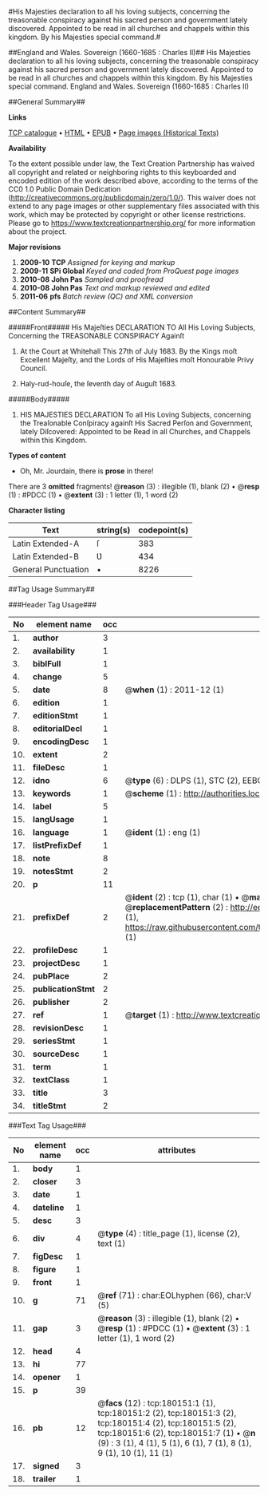 #His Majesties declaration to all his loving subjects, concerning the treasonable conspiracy against his sacred person and government lately discovered. Appointed to be read in all churches and chappels within this kingdom. By his Majesties special command.#

##England and Wales. Sovereign (1660-1685 : Charles II)##
His Majesties declaration to all his loving subjects, concerning the treasonable conspiracy against his sacred person and government lately discovered. Appointed to be read in all churches and chappels within this kingdom. By his Majesties special command.
England and Wales. Sovereign (1660-1685 : Charles II)

##General Summary##

**Links**

[TCP catalogue](http://www.ota.ox.ac.uk/tcp/)  • 
[HTML](http://tei.it.ox.ac.uk/tcp/Texts-HTML/free/B02/B02058.html)  • 
[EPUB](http://tei.it.ox.ac.uk/tcp/Texts-EPUB/free/B02/B02058.epub) • 
[Page images (Historical Texts)](https://historicaltexts.jisc.ac.uk/eebo-53981479e)

**Availability**

To the extent possible under law, the Text Creation Partnership has waived all copyright and related or neighboring rights to this keyboarded and encoded edition of the work described above, according to the terms of the CC0 1.0 Public Domain Dedication (http://creativecommons.org/publicdomain/zero/1.0/). This waiver does not extend to any page images or other supplementary files associated with this work, which may be protected by copyright or other license restrictions. Please go to https://www.textcreationpartnership.org/ for more information about the project.

**Major revisions**

1. __2009-10__ __TCP__ *Assigned for keying and markup*
1. __2009-11__ __SPi Global__ *Keyed and coded from ProQuest page images*
1. __2010-08__ __John Pas__ *Sampled and proofread*
1. __2010-08__ __John Pas__ *Text and markup reviewed and edited*
1. __2011-06__ __pfs__ *Batch review (QC) and XML conversion*

##Content Summary##

#####Front#####
His Majeſties DECLARATION TO All His Loving Subjects, Concerning the TREASONABLE CONSPIRACY Againſt 
1. At the Court at Whitehall This 27th of July 1683. By the Kings moſt Excellent Majeſty, and the Lords of His Majeſties moſt Honourable Privy Council.

1. Haly-rud-houſe, the ſeventh day of Auguſt 1683.

#####Body#####

1. HIS MAJESTIES DECLARATION To all His Loving Subjects, concerning the Treaſonable Conſpiracy againſt His Sacred Perſon and Government, lately Diſcovered: Appointed to be Read in all Churches, and Chappels within this Kingdom.

**Types of content**

  * Oh, Mr. Jourdain, there is **prose** in there!

There are 3 **omitted** fragments! 
 @__reason__ (3) : illegible (1), blank (2)  •  @__resp__ (1) : #PDCC (1)  •  @__extent__ (3) : 1 letter (1), 1 word (2)

**Character listing**


|Text|string(s)|codepoint(s)|
|---|---|---|
|Latin Extended-A|ſ|383|
|Latin Extended-B|Ʋ|434|
|General Punctuation|•|8226|

##Tag Usage Summary##

###Header Tag Usage###

|No|element name|occ|attributes|
|---|---|---|---|
|1.|__author__|3||
|2.|__availability__|1||
|3.|__biblFull__|1||
|4.|__change__|5||
|5.|__date__|8| @__when__ (1) : 2011-12 (1)|
|6.|__edition__|1||
|7.|__editionStmt__|1||
|8.|__editorialDecl__|1||
|9.|__encodingDesc__|1||
|10.|__extent__|2||
|11.|__fileDesc__|1||
|12.|__idno__|6| @__type__ (6) : DLPS (1), STC (2), EEBO-CITATION (1), OCLC (1), VID (1)|
|13.|__keywords__|1| @__scheme__ (1) : http://authorities.loc.gov/ (1)|
|14.|__label__|5||
|15.|__langUsage__|1||
|16.|__language__|1| @__ident__ (1) : eng (1)|
|17.|__listPrefixDef__|1||
|18.|__note__|8||
|19.|__notesStmt__|2||
|20.|__p__|11||
|21.|__prefixDef__|2| @__ident__ (2) : tcp (1), char (1)  •  @__matchPattern__ (2) : ([0-9\-]+):([0-9IVX]+) (1), (.+) (1)  •  @__replacementPattern__ (2) : http://eebo.chadwyck.com/downloadtiff?vid=$1&page=$2 (1), https://raw.githubusercontent.com/textcreationpartnership/Texts/master/tcpchars.xml#$1 (1)|
|22.|__profileDesc__|1||
|23.|__projectDesc__|1||
|24.|__pubPlace__|2||
|25.|__publicationStmt__|2||
|26.|__publisher__|2||
|27.|__ref__|1| @__target__ (1) : http://www.textcreationpartnership.org/docs/. (1)|
|28.|__revisionDesc__|1||
|29.|__seriesStmt__|1||
|30.|__sourceDesc__|1||
|31.|__term__|1||
|32.|__textClass__|1||
|33.|__title__|3||
|34.|__titleStmt__|2||


###Text Tag Usage###

|No|element name|occ|attributes|
|---|---|---|---|
|1.|__body__|1||
|2.|__closer__|3||
|3.|__date__|1||
|4.|__dateline__|1||
|5.|__desc__|3||
|6.|__div__|4| @__type__ (4) : title_page (1), license (2), text (1)|
|7.|__figDesc__|1||
|8.|__figure__|1||
|9.|__front__|1||
|10.|__g__|71| @__ref__ (71) : char:EOLhyphen (66), char:V (5)|
|11.|__gap__|3| @__reason__ (3) : illegible (1), blank (2)  •  @__resp__ (1) : #PDCC (1)  •  @__extent__ (3) : 1 letter (1), 1 word (2)|
|12.|__head__|4||
|13.|__hi__|77||
|14.|__opener__|1||
|15.|__p__|39||
|16.|__pb__|12| @__facs__ (12) : tcp:180151:1 (1), tcp:180151:2 (2), tcp:180151:3 (2), tcp:180151:4 (2), tcp:180151:5 (2), tcp:180151:6 (2), tcp:180151:7 (1)  •  @__n__ (9) : 3 (1), 4 (1), 5 (1), 6 (1), 7 (1), 8 (1), 9 (1), 10 (1), 11 (1)|
|17.|__signed__|3||
|18.|__trailer__|1||

